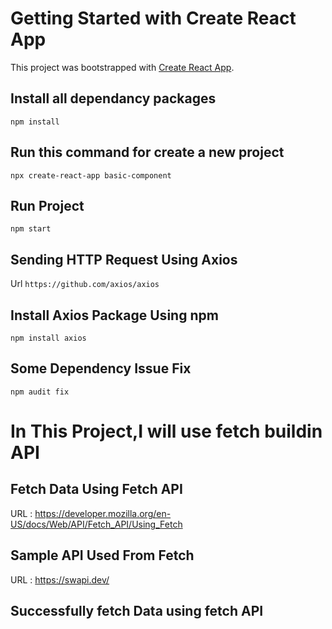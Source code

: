 # Getting Started with Create React App

This project was bootstrapped with [Create React App](https://github.com/facebook/create-react-app).

## Install all dependancy packages

`npm install`

## Run this command for create a new project

`npx create-react-app basic-component`

## Run Project

`npm start`

## Sending HTTP Request Using Axios

Url `https://github.com/axios/axios`

## Install Axios Package Using npm

`npm install axios`

## Some Dependency Issue Fix

`npm audit fix`

<h1> In This Project,I will use fetch buildin API </h1>

## Fetch Data Using Fetch API

URL : https://developer.mozilla.org/en-US/docs/Web/API/Fetch_API/Using_Fetch

## Sample API Used From Fetch 

URL : https://swapi.dev/

## Successfully fetch Data using fetch API 

